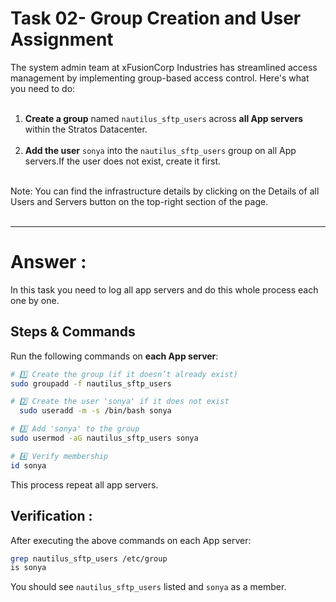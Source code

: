 # Task 02- Group Creation and User Assignment

The system admin team at xFusionCorp Industries has streamlined access management by implementing group-based access control. Here's what you need to do: <br/><br/>

1. **Create a group** named `nautilus_sftp_users` across **all App servers** within the Stratos Datacenter.  <br/><br/>
2. **Add the user** `sonya` into the `nautilus_sftp_users` group on all App servers.If the user does not exist, create it first.<br/><br/>

Note: You can find the infrastructure details by clicking on the Details of all Users and Servers button on the top-right section of the page.<br/><br/>

---
# Answer : 

In this task you need to log all app servers and do this whole process each one by one. 

## Steps & Commands

Run the following commands on **each App server**:

```bash
# 1️⃣ Create the group (if it doesn’t already exist)
sudo groupadd -f nautilus_sftp_users

# 2️⃣ Create the user 'sonya' if it does not exist
  sudo useradd -m -s /bin/bash sonya

# 3️⃣ Add 'sonya' to the group
sudo usermod -aG nautilus_sftp_users sonya

# 4️⃣ Verify membership
id sonya

```

This process repeat all app servers.

## Verification : 
After executing the above commands on each App server:

```bash
grep nautilus_sftp_users /etc/group
is sonya
```
You should see `nautilus_sftp_users` listed and `sonya` as a member.


